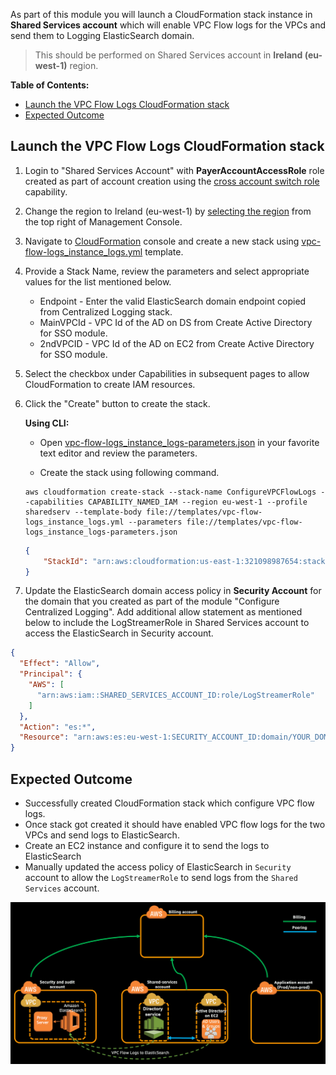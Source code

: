 As part of this module you will launch a CloudFormation stack instance in **Shared Services account** which will enable VPC Flow logs for the VPCs and send them to Logging ElasticSearch domain.

> This should be performed on Shared Services account in **Ireland (eu-west-1)** region.

**Table of Contents:**
-   [Launch the VPC Flow Logs CloudFormation stack](#launch-the-vpc-flow-logs-cloudformation-stack)
-   [Expected Outcome](expected-outcome)

## Launch the VPC Flow Logs CloudFormation stack

1.  Login to "Shared Services Account" with **PayerAccountAccessRole** role created as part of account creation using the [cross account switch role](http://docs.aws.amazon.com/IAM/latest/UserGuide/id_roles_use_switch-role-console.html) capability.

2.  Change the region to Ireland (eu-west-1) by [selecting the region](http://docs.aws.amazon.com/awsconsolehelpdocs/latest/gsg/getting-started.html#select-region) from the top right of Management Console.

3.  Navigate to [CloudFormation](https://eu-west-1.console.aws.amazon.com/cloudformation/home?region=eu-west-1#/stacks?filter=active) console and create a new stack using [vpc-flow-logs\_instance\_logs.yml](../templates/vpc-flow-logs_instance_logs.yml) template.

4.  Provide a Stack Name, review the parameters and select appropriate values for the list mentioned below.

    -   Endpoint - Enter the valid ElasticSearch domain endpoint copied from Centralized Logging stack.
    -   MainVPCId - VPC Id of the AD on DS from Create Active Directory for SSO module.
    -   2ndVPCID - VPC Id of the AD on EC2 from Create Active Directory for SSO module.

5.  Select the checkbox under Capabilities in subsequent pages to allow CloudFormation to create IAM resources.

6.  Click the "Create" button to create the stack.

    **Using CLI:**

    *   Open [vpc-flow-logs\_instance\_logs-parameters.json](../templates/vpc-flow-logs_instance_logs-parameters.json) in your favorite text editor and review the parameters.


    * Create the stack using following command.
    ```
    aws cloudformation create-stack --stack-name ConfigureVPCFlowLogs --capabilities CAPABILITY_NAMED_IAM --region eu-west-1 --profile sharedserv --template-body file://templates/vpc-flow-logs_instance_logs.yml --parameters file://templates/vpc-flow-logs_instance_logs-parameters.json
    ```
    ```json
    {
        "StackId": "arn:aws:cloudformation:us-east-1:321098987654:stack/ConfigureVPCFlowLogs/3d1abad2-ba80-11e7-93d4-28a3c090500c"
    }
    ```

7.  Update the ElasticSearch domain access policy in **Security Account** for the domain that you created as part of the module "Configure Centralized Logging". Add additional allow statement as mentioned below to include the LogStreamerRole in Shared Services account to access the ElasticSearch in Security account.

```json
{
  "Effect": "Allow",
  "Principal": {
    "AWS": [
      "arn:aws:iam::SHARED_SERVICES_ACCOUNT_ID:role/LogStreamerRole"
    ]
  },
  "Action": "es:*",
  "Resource": "arn:aws:es:eu-west-1:SECURITY_ACCOUNT_ID:domain/YOUR_DOMAIN_NAME/*"
}
```

## Expected Outcome
*   Successfully created CloudFormation stack which configure VPC flow logs.
*   Once stack got created it should have enabled VPC flow logs for the two VPCs and send logs to ElasticSearch.
*   Create an EC2 instance and configure it to send the logs to ElasticSearch
*   Manually updated the access policy of ElasticSearch in `Security` account to allow the `LogStreamerRole` to send logs from the `Shared Services` account.

![configure-vpc-flow-logs-image](../images/configure-vpc-flow-logs.png)
